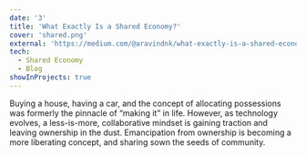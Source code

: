 ```yaml
---
date: '3'
title: 'What Exactly Is a Shared Economy?'
cover: 'shared.png'
external: 'https://medium.com/@aravindnk/what-exactly-is-a-shared-economy-ca054474ef8b'
tech:
  - Shared Economy
  - Blog
showInProjects: true
---
```

Buying a house, having a car, and the concept of allocating possessions was formerly the pinnacle of “making it” in life. However, as technology evolves, a less-is-more, collaborative mindset is gaining traction and leaving ownership in the dust. Emancipation from ownership is becoming a more liberating concept, and sharing sown the seeds of community.
